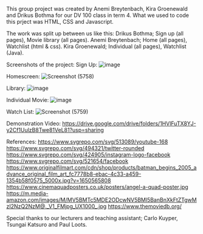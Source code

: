 This group project was created by Anemi Breytenbach, Kira Groenewald and Drikus Bothma for our DV 100 class in term 4.
What we used to code this prject was HTML, CSS and Javascript. 

The work was split up between us like this:
Drikus Bothma;
Sign up (all pages), Movie library (all pages).
Anemi Breytenbach;
Home (all pages), Watchlist (html & css).
Kira Groenewald;
Individual (all pages), Watchlist (Java).

Screenshots of the project:
Sign Up:
![image](https://github.com/Drikus-Bothma/Term-4-DV-Final-Project-Group-3/assets/125360666/7b9d9e2a-43df-491a-8279-818f4019d132)

Homescreen:
![Screenshot (5758)](https://github.com/Drikus-Bothma/Term-4-DV-Final-Project-Group-3/assets/125360666/8f6f294a-9c69-42fe-9513-81b9c0a05d67)

Library:
![image](https://github.com/Drikus-Bothma/Term-4-DV-Final-Project-Group-3/assets/125360666/12b82702-6388-40ee-87b8-644d4e23fddd)


Individual Movie:
![image](https://github.com/Drikus-Bothma/Term-4-DV-Final-Project-Group-3/assets/125360666/e4f6b2cd-142f-4ca8-bf75-97728f1f5a3a)


Watch List:
![Screenshot (5759)](https://github.com/Drikus-Bothma/Term-4-DV-Final-Project-Group-3/assets/125360666/07787f26-e58c-4406-825b-6836fafc1a73)


Demonstration Video:
https://drive.google.com/drive/folders/1HVlFuTX8YJ-y2Cf1UulzB8Twe81VeL81?usp=sharing

References:
https://www.svgrepo.com/svg/513089/youtube-168
https://www.svgrepo.com/svg/494321/twitter-rounded
https://www.svgrepo.com/svg/424905/instagram-logo-facebook
https://www.svgrepo.com/svg/521654/facebook
https://www.originalfilmart.com/cdn/shop/products/batman_begins_2005_advance_original_film_art_fc7778b8-ebac-4c33-a459-1354b58f0575_5000x.jpg?v=1650565808
https://www.cinemaquadposters.co.uk/posters/angel-a-quad-poster.jpg
https://m.media-amazon.com/images/M/MV5BMTc5MDE2ODcwNV5BMl5BanBnXkFtZTgwMzI2NzQ2NzM@._V1_FMjpg_UX1000_.jpg
https://www.themoviedb.org/


Special thanks to our lecturers and teaching assistant;
Carlo Kuyper, Tsungai Katsuro and Paul Loots.
